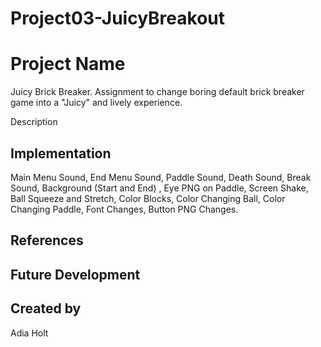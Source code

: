 # Project03-JuicyBreakout

# Project Name
Juicy Brick Breaker. Assignment to change boring default brick breaker game into a "Juicy" and lively experience. 

Description

## Implementation
Main Menu Sound,
End Menu Sound,
Paddle Sound,
Death Sound,
Break Sound,
Background (Start and End) ,
Eye PNG on Paddle,
Screen Shake,
Ball Squeeze and Stretch, 
Color Blocks,
Color Changing Ball,
Color Changing Paddle,
Font Changes,
Button PNG Changes.

## References

## Future Development

## Created by
Adia Holt
